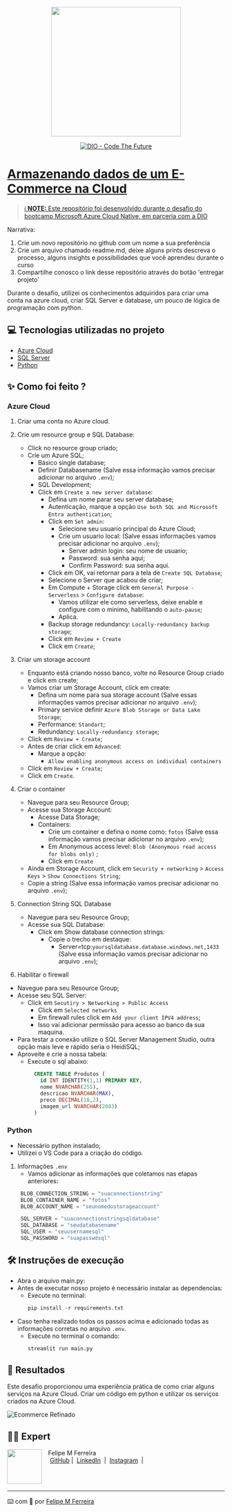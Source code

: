 <p align="center">
<img 
    src="./assets/cover.jpeg"
    width="300"
/>
</p>

<p align="center">
<a href="https://dio.me/">
    <img 
        src="https://img.shields.io/badge/DIO-Azure Cloud Native-0000FF?style=for-the-badge&logo=python&logoColor=white" 
        alt="DIO - Code The Future">
</a>
<a href="https://dio.me/">

# Armazenando dados de um E-Commerce na Cloud

 > ℹ️ **NOTE:** Este repositório foi desenvolvido durante o desafio do bootcamp Microsoft Azure Cloud Native, em parceria com a [DIO](https://dio.me)

Narrativa:
  1. Crie um novo repositório no github com um nome a sua preferência
  2. Crie um arquivo chamado readme.md, deixe alguns prints descreva o processo, alguns insights e possibilidades que você aprendeu durante o curso
  3. Compartilhe conosco o link desse repositório através do botão 'entregar projeto'

Durante o desafio, utilizei os conhecimentos adquiridos para criar uma conta na azure cloud, criar SQL Server e database, um pouco de lógica de programação com python.

## 💻 Tecnologias utilizadas no projeto

- [Azure Cloud](https://azure.microsoft.com/pt-br/get-started/azure-portal/)
- [SQL Server](https://learn.microsoft.com/en-us/sql/sql-server/)
- [Python](https://docs.python.org/)

## ✨ Como foi feito ?

### Azure Cloud

1. Criar uma conta no Azure cloud.
2. Crie um resource group e SQL Database:
    - Click no resource group criado;
     - Crie um Azure SQL;
       - Básico single database;
       - Definir Databasename (Salve essa informação vamos precisar adicionar no arquivo `.env`);
       - SQL Development;
       - Click em `Create a new server database`:
         - Defina um nome parar seu server database;
         - Autenticação, marque a opção `Use both SQL and Microsoft Entra authentication`;
         - Click em `Set admin`:
           - Selecione seu usuario principal do Azure Cloud;
           - Crie um usuario local: (Salve essas informações vamos precisar adicionar no arquivo `.env`);
             - Server admin login: seu nome de usuario;
             - Password: sua senha aqui;
             - Confirm Password: sua senha aqui.
          - Click em OK, vai retornar para a tela de `Create SQL Database`;
          - Selecione o Server que acabou de criar;
          - Em Compute + Storage click em `General Purpose - Serverless` > `Configure database`:
            - Vamos utilizar ele como serverless, deixe enable e configure com o minimo, habilitando o `auto-pause`;
            - Aplica.
          - Backup storage redundancy: `Locally-redundancy backup storage`;
          - Click em `Review + Create`
          - Click em `Create`;  
3. Criar um storage account
   - Enquanto está criando nosso banco, volte no Resource Group criado e click em create;
   - Vamos criar um Storage Account, click em create:
     - Defina um nome para sua storage account (Salve essas informações vamos precisar adicionar no arquivo `.env`);
     - Primary service definir `Azure Blob Storage or Data Lake Storage`;
     - Performance: `Standart`;
     - Redundancy: `Locally-redundancy storage`;
   - Click em `Review + Create`;
   - Antes de criar click em `Advanced`:
     - Marque a opção:
       - `Allow enabling anonymous access on individual containers`
   - Click em `Review + Create`;
   - Click em `Create`.
4. Criar o container
   - Navegue para seu Resource Group;
   - Acesse sua Storage Account:
     - Acesse Data Storage;
     - Containers:
       - Crie um container e defina o nome como: `fotos` (Salve essa informação vamos precisar adicionar no arquivo `.env`);
       - Em Anonymous access level: `Blob (Anonymous read access for blobs only)` ;
       - Click em `Create`
    - Ainda em Storage Account, click em `Security + networking` > `Access Keys` > `Show Connections String`;
    - Copie a string (Salve essa informação vamos precisar adicionar no arquivo `.env`);

5. Connection String SQL Database
   - Navegue para seu Resource Group;
   - Acesse sua SQL Database:
     - Click em Show database connection strings:
       - Copie o trecho em destaque:
         - Server=tcp:`yoursqldatabase.database.windows.net,1433` (Salve essa informação vamos precisar adicionar no arquivo `.env`);

6. Habilitar o firewall
  - Navegue para seu Resource Group;
  - Acesse seu SQL Server:
     - Click em `Secutiry > Networking > Public Access`
       - Click em `Selected networks`
       - Em firewall rules click em `Add your client IPV4 address`;
       - Isso vai adicionar permissão para acesso ao banco da sua maquina.
  - Para testar a conexão utilize o SQL Server Management Studio, outra opção mais leve e rápido seria o HeidiSQL;
  - Aproveite e crie a nossa tabela:
    - Execute o sql abaixo:
      ~~~sql
        CREATE TABLE Produtos (
          id INT IDENTITY(1,1) PRIMARY KEY,
          nome NVARCHAR(255),
          descricao NVARCHAR(MAX),
          preco DECIMAL(18,2),
          imagem_url NVARCHAR(2083)
        )
      ~~~

### Python

* Necessário python instalado;
* Utilizei o VS Code para a criação do código.

1. Informações `.env`
   - Vamos adicionar as informações que coletamos nas etapas anteriores:
   ~~~python
    BLOB_CONNECTION_STRING = "suaconnectionstring"
    BLOB_CONTAINER_NAME = "fotos"
    BLOB_ACCOUNT_NAME = "seunomedostorageaccount"

    SQL_SERVER = "suaconnectionstringsqldatabase"
    SQL_DATABASE = "seudatabasename"
    SQL_USER = "seuusernamesql"
    SQL_PASSWORD = "suapasswdsql"
   ~~~

## 🛠️ Instruções de execução

- Abra o arquivo main.py:
- Antes de executar nosso projeto é necessário instalar as dependencias:
   - Execute no terminal:
     ~~~python
     pip install -r requirements.txt
     ~~~
- Caso tenha realizado todos os passos acima e adicionado todas as informações corretas no arquivo `.env`.
   - Execute no terminal o comando:
     ~~~python
     streamlit run main.py
     ~~~

## 🚀 Resultados
Este desafio proporcionou uma experiência prática de como criar alguns serviços na Azure Cloud. Criar um código em python e utilizar os serviços criados na Azure Cloud.

![Ecommerce Refinado](img/cadastro-produtos.jpg)

## 👨‍💻 Expert

<p>
    <img 
      align=left 
      margin=10 
      width=80 
      src=".github/assets/perfil.jpg"
    />
    <p>&nbsp&nbsp&nbspFelipe M Ferreira<br>
    &nbsp&nbsp&nbsp
    <a href="https://github.com/felipeb2a">
    GitHub</a>&nbsp;|&nbsp;
    <a href="https://www.linkedin.com/in/felipe-marques-ti/">LinkedIn</a>
&nbsp;|&nbsp;
    <a href="https://www.instagram.com/felipeb2a/">
    Instagram</a>
&nbsp;|&nbsp;</p>
</p>
<br/><br/>
<p>

---

⌨️ com 💜 por [Felipe M Ferreira](https://github.com/felipeb2a)